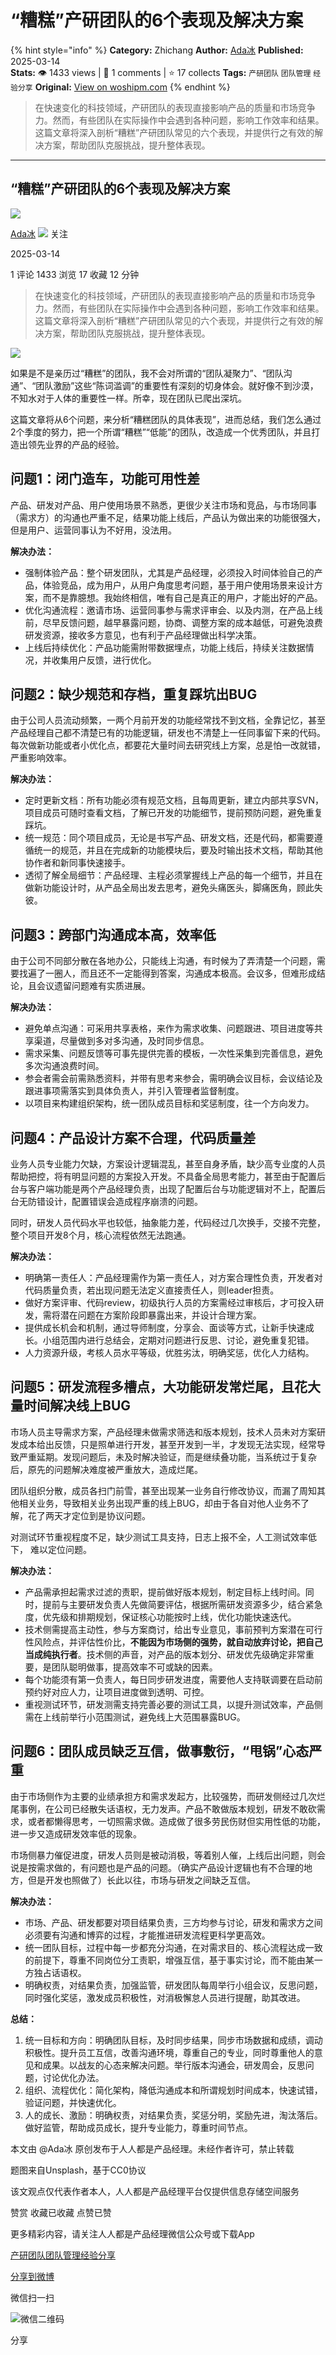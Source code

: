 # “糟糕”产研团队的6个表现及解决方案
{% hint style="info" %}
**Category:** Zhichang
**Author:** [Ada冰](https://www.woshipm.com/u/683281)
**Published:** 2025-03-14  
**Stats:** 👁️ 1433 views | 💬 1 comments | ⭐ 17 collects
**Tags:** `产研团队` `团队管理` `经验分享`
**Original:** [View on woshipm.com](https://www.woshipm.com/zhichang/6191761.html)
{% endhint %}
> 在快速变化的科技领域，产研团队的表现直接影响产品的质量和市场竞争力。然而，有些团队在实际操作中会遇到各种问题，影响工作效率和结果。这篇文章将深入剖析“糟糕”产研团队常见的六个表现，并提供行之有效的解决方案，帮助团队克服挑战，提升整体表现。

---

## “糟糕”产研团队的6个表现及解决方案

[![](https://static.woshipm.com/view/woshipm_api_def_20250303202022_5614.jpg?imageView2/1/w/72/h/72/q/100)](https://www.woshipm.com/u/683281)

[Ada冰](https://www.woshipm.com/u/683281) ![](https://static.woshipm.com/tag/1101_1@2x.png) 关注

2025-03-14

1 评论 1433 浏览 17 收藏 12 分钟

> 在快速变化的科技领域，产研团队的表现直接影响产品的质量和市场竞争力。然而，有些团队在实际操作中会遇到各种问题，影响工作效率和结果。这篇文章将深入剖析“糟糕”产研团队常见的六个表现，并提供行之有效的解决方案，帮助团队克服挑战，提升整体表现。

![](https://image.woshipm.com/2023/04/14/a3fdb21c-da8e-11ed-b35a-00163e0b5ff3.jpg)

如果是不是亲历过“糟糕”的团队，我不会对所谓的“团队凝聚力”、“团队沟通”、“团队激励”这些“陈词滥调”的重要性有深刻的切身体会。就好像不到沙漠，不知水对于人体的重要性一样。所幸，现在团队已爬出深坑。

这篇文章将从6个问题，来分析“糟糕团队的具体表现”，进而总结，我们怎么通过2个季度的努力，把一个所谓“糟糕”“低能”的团队，改造成一个优秀团队，并且打造出领先业界的产品的经验。

## 问题1：闭门造车，功能可用性差

产品、研发对产品、用户使用场景不熟悉，更很少关注市场和竞品，与市场同事（需求方）的沟通也严重不足，结果功能上线后，产品认为做出来的功能很强大，但是用户、运营同事认为不好用，没法用。

**解决办法：**

*   强制体验产品：整个研发团队，尤其是产品经理，必须投入时间体验自己的产品，体验竞品，成为用户，从用户角度思考问题，基于用户使用场景来设计方案，而不是靠臆想。我始终相信，唯有自己是真正的用户，才能出好的产品。
*   优化沟通流程：邀请市场、运营同事参与需求评审会、以及内测，在产品上线前，尽早反馈问题，越早暴露问题，协商、调整方案的成本越低，可避免浪费研发资源，接收多方意见，也有利于产品经理做出科学决策。
*   上线后持续优化：产品功能需附带数据埋点，功能上线后，持续关注数据情况，并收集用户反馈，进行优化。

## 问题2：缺少规范和存档，重复踩坑出BUG

由于公司人员流动频繁，一两个月前开发的功能经常找不到文档，全靠记忆，甚至产品经理自己都不清楚已有的功能逻辑，研发也不清楚上一任同事留下来的代码。每次做新功能或者小优化点，都要花大量时间去研究线上方案，总是怕一改就错，严重影响效率。

**解决办法：**

*   定时更新文档：所有功能必须有规范文档，且每周更新，建立内部共享SVN，项目成员可随时查看文档，了解已开发的功能细节，提前预防问题，避免重复踩坑。
*   统一规范：同个项目成员，无论是书写产品、研发文档，还是代码，都需要遵循统一的规范，并且在完成新的功能模块后，要及时输出技术文档，帮助其他协作者和新同事快速接手。
*   透彻了解全局细节：产品经理、主程必须掌握线上产品的每一个细节，并且在做新功能设计时，从产品全局出发去思考，避免头痛医头，脚痛医角，顾此失彼。

## 问题3：跨部门沟通成本高，效率低

由于公司不同部分散在各地办公，只能线上沟通，有时候为了弄清楚一个问题，需要找遍了一圈人，而且还不一定能得到答案，沟通成本极高。会议多，但难形成结论，且会议遗留问题难有实质进展。

**解决办法：**

*   避免单点沟通：可采用共享表格，来作为需求收集、问题跟进、项目进度等共享渠道，尽量做到多对多沟通，及时同步信息。
*   需求采集、问题反馈等可事先提供完善的模板，一次性采集到完善信息，避免多次沟通浪费时间。
*   参会者需会前需熟悉资料，并带有思考来参会，需明确会议目标，会议结论及跟进事项需落实到具体负责人，并引入管理者监督制度。
*   以项目来构建组织架构，统一团队成员目标和奖惩制度，往一个方向发力。

## 问题4：产品设计方案不合理，代码质量差

业务人员专业能力欠缺，方案设计逻辑混乱，甚至自身矛盾，缺少高专业度的人员帮助把控，将有明显问题的方案投入开发。不具备全局思考能力，甚至由于配置后台与客户端功能是两个产品经理负责，出现了配置后台与功能逻辑对不上，配置后台无防错设计，配置错误会造成程序崩溃的问题。

同时，研发人员代码水平也较低，抽象能力差，代码经过几次换手，交接不完整，整个项目开发8个月，核心流程依然无法跑通。

**解决办法：**

*   明确第一责任人：产品经理需作为第一责任人，对方案合理性负责，开发者对代码质量负责，若出现问题无法定义直接责任人，则leader担责。
*   做好方案评审、代码review，初级执行人员的方案需经过审核后，才可投入研发，需将潜在问题在方案阶段即暴露出来，并设计合理方案。
*   提供成长机会和机制，通过导师制度，分享会、面谈等方式，让新手快速成长。小组范围内进行总结会，定期对问题进行反思、讨论，避免重复犯错。
*   人力资源升级，考核人员水平等级，优胜劣汰，明确奖惩，优化人力结构。

## 问题5：研发流程多槽点，大功能研发常烂尾，且花大量时间解决线上BUG

市场人员主导需求方案，产品经理未做需求筛选和版本规划，技术人员未对方案研发成本给出反馈，只是照单进行开发，甚至开发到一半，才发现无法实现，经常导致严重延期。发现问题后，未及时解决验证，而是继续叠功能，当系统过于复杂后，原先的问题解决难度被严重放大，造成烂尾。

团队组织分散，成员各扫门前雪，甚至出现某一业务自行修改协议，而漏了周知其他相关业务，导致相关业务出现严重的线上BUG，却由于各自对他人业务不了解，花了两天才定位到是协议问题。

对测试环节重视程度不足，缺少测试工具支持，日志上报不全，人工测试效率低下， 难以定位问题。

**解决办法：**

*   产品需承担起需求过滤的责职，提前做好版本规划，制定目标上线时间。同时，提前与主要研发负责人先做简要评估，根据所需研发资源多少，结合紧急度，优先级和排期规划，保证核心功能按时上线，优化功能快速迭代。
*   技术侧需提高主动性，参与方案商讨，给出专业意见，事前预判方案潜在可行性风险点，并评估性价比，**不能因为市场侧的强势，就自动放弃讨论，把自己当成纯执行者**。技术侧的声音，对产品的版本划分、研发优先级确定非常重要，是团队聪明做事，提高效率不可或缺的因素。
*   每个功能须有第一负责人，每日同步研发进度，需要他人支持联调要在启动前预约好对应人力，让项目进度做到透明、可控。
*   重视测试环节，研发测需支持完善必要的测试工具，以提升测试效率，产品侧需在上线前举行小范围测试，避免线上大范围暴露BUG。

## 问题6：团队成员缺乏互信，做事敷衍，“甩锅”心态严重

由于市场侧作为主要的业绩承担方和需求发起方，比较强势，而研发侧经过几次烂尾事例，在公司已经散失话语权，无力发声。产品不敢做版本规划，研发不敢砍需求，或者都懒得思考，一切照需求做。造成做了很多劳民伤财但实用性低的功能，进一步又造成研发效率低的现象。

市场侧暴力催促进度，研发人员则是被动消极，等着别人催，上线后出问题，则会说是按需求做的，有问题也是产品的问题。（确实产品设计逻辑也有不合理的地方，但是开发也照做了）长此以往，市场与研发之间缺乏互信。

**解决办法：**

*   市场、产品、研发都要对项目结果负责，三方均参与讨论，研发和需求方之间必须要有沟通和博弈的过程，才能推进研发流程更科学更高效。
*   统一团队目标，过程中每一步都充分沟通，在对需求目的、核心流程达成一致的前提下，尊重不同岗位分工责职，增强互信，基于事实讨论，而不能由某一方独占话语权。
*   明确权责，对结果负责，加强监管，研发团队每周举行小组会议，反思问题，同时强化奖惩，激发成员积极性，对消极懈怠人员进行提醒，助其改进。

**总结：**

1.  统一目标和方向：明确团队目标，及时同步结果，同步市场数据和成绩，调动积极性。提升员工互信，改善沟通环境，尊重自己的专业，同时尊重他人的意见和成果。以战友的心态来解决问题。举行版本沟通会，研发周会，反思问题，讨论优化办法。
2.  组织、流程优化：简化架构，降低沟通成本和所谓规划时间成本，快速试错，验证问题，并快速优化。
3.  人的成长、激励：明确权责，对结果负责，奖惩分明，奖励先进，淘汰落后。做好监管，帮助成员成长，提升专业能力，尊重时间节点。

本文由 @Ada冰 原创发布于人人都是产品经理。未经作者许可，禁止转载

题图来自Unsplash，基于CC0协议

该文观点仅代表作者本人，人人都是产品经理平台仅提供信息存储空间服务

赞赏 收藏已收藏 点赞已赞

更多精彩内容，请关注人人都是产品经理微信公众号或下载App

[产研团队](https://www.woshipm.com/tag/%e4%ba%a7%e7%a0%94%e5%9b%a2%e9%98%9f)[团队管理](https://www.woshipm.com/tag/%e5%9b%a2%e9%98%9f%e7%ae%a1%e7%90%86)[经验分享](https://www.woshipm.com/tag/%e7%bb%8f%e9%aa%8c%e5%88%86%e4%ba%ab)

[分享到微博](https://service.weibo.com/share/share.php?appkey=2775287854&title=“糟糕”产研团队的6个表现及解决方案&url=https://www.woshipm.com/zhichang/6191761.html&pic=https://image.woshipm.com/2023/04/14/a3fdb21c-da8e-11ed-b35a-00163e0b5ff3.jpg)

微信扫一扫

![微信二维码](https://api.pwmqr.com/qrcode/create/?url=https://www.woshipm.com/zhichang/6191761.html)

分享
